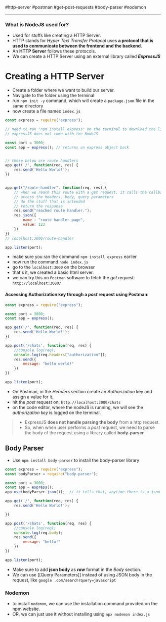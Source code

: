 #http-server #postman #get-post-requests #body-parser #nodemon

---


### What is NodeJS used for?
* Used for stuffs like creating a HTTP Server.
* HTTP stands for *Hyper Text Transfer Protocol* uses **a protocol that is used to communicate between the frontend and the backend**.
* An **HTTP Server** follows these protocols.
* We can create a HTTP Server using an external library called ***ExpressJS***

# Creating a HTTP Server

* Create a folder where we want to build our server.
* Navigate to the folder using the terminal
* run `npm init -y` command, which will create a `package.json` file in the same directory
* now create a file named `index.js`

```js
const express = require("express");  

// need to run "npm install express" on the terminal to download the library
// expressJS does not come with the NodeJS

const port = 3000;
const app = express(); // returns an express object back


// these below are route handlers
app.get('/', function(req, res) {
    res.send('Hello World!');
})


app.get("/route-handler", function(req, res) {
	// when we reach this route with a get request, it calls the callback function with request and response as the parameters
	// access the headers, body, query parameters
	// do the stuff that is intended 
	// return the response
	res.send("reached route handler.");
	res.json({
		name : "route handler page",
		value: 123
	})
})
// localhost:3000/route-handler

app.listen(port);
```

* make sure you ran the command `npm install express` earlier
* now run the command `node index.js`
*  go to the `localhost:3000` on the browser
* that's it, we created a basic html server.
* we can try this on `Postman` software to fetch the *get* request:  `http://localhost:3000/`


#### Accessing Authorization key through a *post* request using Postman:

```js
const express = require("express");  

const port = 3000;
const app = express();

app.get('/', function(req, res) {
    res.send('Hello World!');
})

app.post('/chats', function(req, res) {
    //console.log(req);
    console.log(req.headers["authorization"]);
    res.send({
        message: "hello world!"
    })
})

app.listen(port);
```

* On Postman, in the *Headers* section create an *Authorization* key and assign a value for it.
* hit the *post* request on: `http://localhost:3000/chats`
* on the code editor, where the nodeJS is running, we will see the *authorization key* is logged on the terminal.


> - ExpressJS **does not handle parsing the body** from a http request.
> - So, when when user performs a *post* request, we need to parse the body of the request using a library called **body-parser**


## Body Parser

- Use `npm install body-parser` to install the body-parser library

```js
const express = require("express");  
const bodyParser = require("body-parser");

const port = 3000;
const app = express();
app.use(bodyParser.json());  // it tells that, anytime there is a json in the body, extract that and add that in the req.body

app.get('/', function(req, res) {
    res.send('Hello World!');

})

app.post('/chats', function(req, res) {
    //console.log(req);
    console.log(req.body);
    res.send({
        message: "hello!"
    })
})

app.listen(port);
```

- Make sure to add **json body** as ***raw*** format in the *Body* section.
- We can use [[Query Parameters]] instead of using JSON body in the request, like `google .com/search?query=javascript`



### Nodemon
- to install `nodemon`, we can use the installation command provided on the npm website.
- OR, we can just use it without installing using `npx nodemon index.js`


